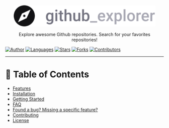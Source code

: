 </br>

<p align="center">
  <a>
    <img alt="Github Explore" title="Github Explore" src=".github/logo.svg" width="450">
  </a>
</p>

<p align="center">
  Explore awesome Github repositories. Search for your favorites repositories!
</p>

<p align="center">

[![Author](https://img.shields.io/badge/author-GuilhermeOliveira-D54F44?style=flat-square)](https://github.com/guilhermefos)
[![Languages](https://img.shields.io/github/languages/count/guilhermefos/github-explorer?color=%23D54F44&style=flat-square)](#)
[![Stars](https://img.shields.io/github/stars/guilhermefos/github-explorer?color=D54F44&style=flat-square)](https://github.com/guilhermefos/github-explorer/stargazers)
[![Forks](https://img.shields.io/github/forks/guilhermefos/github-explorer?color=%23D54F44&style=flat-square)](https://github.com/guilhermefos/github-explorer/network/members)
[![Contributors](https://img.shields.io/github/contributors/guilhermefos/github-explorer?color=D54F44&style=flat-square)](https://github.com/guilhermefos/github-explorer/graphs/contributors)

</p>

---

# :pushpin: Table of Contents

- [Features](#rocket-features)
- [Installation](#construction_worker-installation)
- [Getting Started](#runner-getting-started)
- [FAQ](#postbox-faq)
- [Found a bug? Missing a specific feature?](#bug-issues)
- [Contributing](#tada-contributing)
- [License](#closed_book-license)
